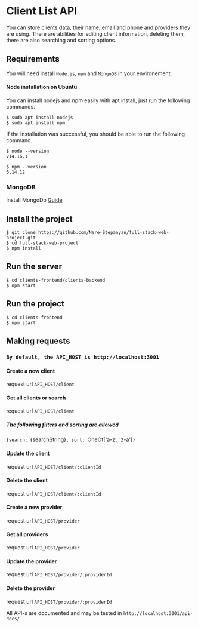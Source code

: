 # Client List API

You can store clients data, their name, email and phone and providers they are using. There are abilities for editing client information, deleting them, there are also searching and sorting options.

## Requirements

You will need install `Node.js`, `npm` and `MongoDB` in your environement.

#### Node installation on Ubuntu

You can install nodejs and npm easily with apt install, just run the following commands.

    $ sudo apt install nodejs
    $ sudo apt install npm

If the installation was successful, you should be able to run the following command.

    $ node --version
    v14.16.1

    $ npm --version
    6.14.12

### MongoDB

Install MongoDb [Guide](https://docs.mongodb.com/manual/administration/install-community/)

## Install the project

    $ git clone https://github.com/Nare-Stepanyan/full-stack-web-project.git
    $ cd full-stack-web-project
    $ npm install

## Run the server

    $ cd clients-frontend/clients-backend
    $ npm start

## Run the project

    $ cd clients-frontend
    $ npm start

## Making requests

### `By default, the API_HOST is http://localhost:3001`

#### Create a new client

request url `API_HOST/client`

#### Get all clients or search

request url `API_HOST/client`

##### The following filters and sorting are allowed

`{search: `{searchString}`, sort: `OneOf['a-z', 'z-a']`}`

#### Update the client

request url `API_HOST/client/:clientId`

#### Delete the client

request url `API_HOST/client/:clientId`

#### Create a new provider

request url `API_HOST/provider`

#### Get all providers

request url `API_HOST/provider`

#### Update the provider

request url `API_HOST/provider/:providerId`

#### Delete the provider

request url `API_HOST/provider/:providerId`

All API-s are documented and may be tested in `http://localhost:3001/api-docs/`
